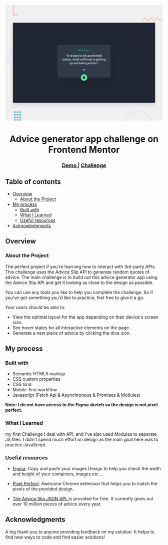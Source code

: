![](./design/desktop-preview.jpg)
<h1 align= "center">Advice generator app challenge on Frontend Mentor</h1>

<div align="center">
  <h3>
    <a href="https://superlative-daifuku-c50dff.netlify.app/">
      Demo
    </a>
    <span> | </span>
    <a href="https://www.frontendmentor.io/challenges/advice-generator-app-QdUG-13db">
      Challenge
    </a>
  </h3>
</div>

## Table of contents

- [Overview](#overview)
  - [About the Project](#About-the-Project)
- [My process](#my-process)
  - [Built with](#built-with)
  - [What I Learned](#what-I-learned)
  - [Useful resources](#Useful-resources)
- [Acknowledgments](#acknowledgments)



## Overview

### About the Project

The perfect project if you're learning how to interact with 3rd-party APIs. This challenge uses the Advice Slip API to generate random quotes of advice. The main challenge is to build out this advice generator app using the Advice Slip API and get it looking as close to the design as possible.

You can use any tools you like to help you complete the challenge. So if you've got something you'd like to practice, feel free to give it a go.

Your users should be able to:
- View the optimal layout for the app depending on their device's screen size.
- See hover states for all interactive elements on the page.
- Generate a new piece of advice by clicking the dice icon.


## My process

### Built with

- Semantic HTML5 markup
- CSS custom properties
- CSS Grid
- Mobile-first workflow
- Javascript (Fetch Api & Asynchronous & Promises & Modules)

**Note: I do not have access to the Figma sketch so the design is not pixel perfect.**

### What I Learned

my first Challenge I deal with API, and I've also used Modules to separate JS files. I didn't spend much effort on design as the main goal here was to practice JavaScript.

### Useful resources

- <a href="https://www.figma.com/">Figma</a>: Copy and paste your images Design to help you check the width and height of your containers, images etc ...

- <a href="https://chrome.google.com/webstore/detail/perfectpixel-by-welldonec/dkaagdgjmgdmbnecmcefdhjekcoceebi">Pixel Perfect</a>: Awesome Chrome extension that helps you to match the pixels of the provided design.

- <a href="https://api.adviceslip.com/">The Advice Slip JSON API: </a>is provided for free. It currently gives out over 10 million pieces of advice every year.


## Acknowledgments

A big thank you to anyone providing feedback on my solution. It helps to find new ways to code and find easier solutions!